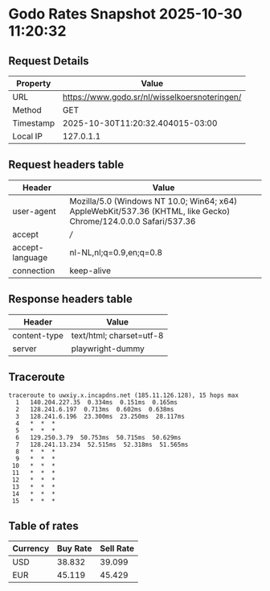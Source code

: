 # Godo Rates Snapshot 2025-10-30 11:20:32
## Request Details

| Property | Value |
|----------|-------|
| URL | https://www.godo.sr/nl/wisselkoersnoteringen/ |
| Method | GET |
| Timestamp | 2025-10-30T11:20:32.404015-03:00 |
| Local IP | 127.0.1.1 |
    
## Request headers table

| Header | Value |
|--------|-------|
| user-agent | Mozilla/5.0 (Windows NT 10.0; Win64; x64) AppleWebKit/537.36 (KHTML, like Gecko) Chrome/124.0.0.0 Safari/537.36 |
| accept | */* |
| accept-language | nl-NL,nl;q=0.9,en;q=0.8 |
| connection | keep-alive |

    
## Response headers table
| Header | Value |
|--------|-------|
| content-type | text/html; charset=utf-8 |
| server | playwright-dummy |

## Traceroute 

```
traceroute to uwxiy.x.incapdns.net (185.11.126.128), 15 hops max
  1   140.204.227.35  0.334ms  0.151ms  0.165ms 
  2   128.241.6.197  0.713ms  0.602ms  0.638ms 
  3   128.241.6.196  23.300ms  23.250ms  28.117ms 
  4   *  *  * 
  5   *  *  * 
  6   129.250.3.79  50.753ms  50.715ms  50.629ms 
  7   128.241.13.234  52.515ms  52.318ms  51.565ms 
  8   *  *  * 
  9   *  *  * 
 10   *  *  * 
 11   *  *  * 
 12   *  *  * 
 13   *  *  * 
 14   *  *  * 
 15   *  *  * 

```


## Table of rates

| Currency | Buy Rate | Sell Rate |
|----------|----------|-----------|
| USD | 38.832 | 39.099 |
| EUR | 45.119 | 45.429 |
